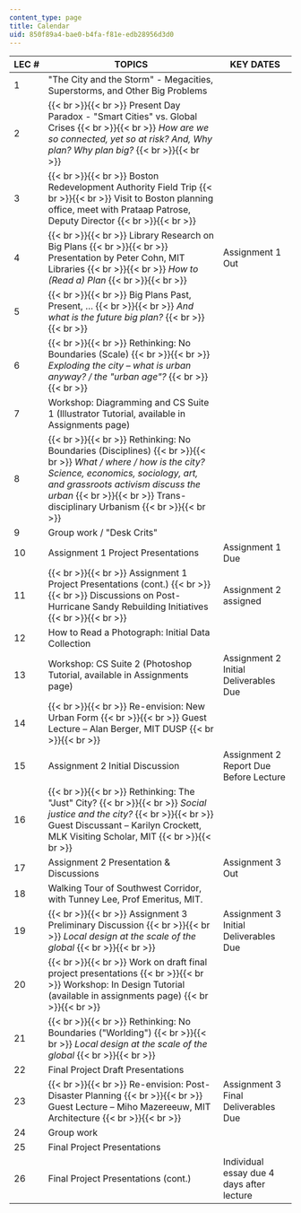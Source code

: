```yaml
---
content_type: page
title: Calendar
uid: 850f89a4-bae0-b4fa-f81e-edb28956d3d0
---
```


| LEC # | TOPICS | KEY DATES |
| --- | --- | --- |
| 1 | "The City and the Storm" - Megacities, Superstorms, and Other Big Problems | &nbsp; |
| 2 |  {{< br >}}{{< br >}} Present Day Paradox - "Smart Cities" vs. Global Crises {{< br >}}{{< br >}} _How are we so connected, yet so at risk? And, Why plan? Why plan big?_ {{< br >}}{{< br >}}  | &nbsp; |
| 3 |  {{< br >}}{{< br >}} Boston Redevelopment Authority Field Trip {{< br >}}{{< br >}} Visit to Boston planning office, meet with Prataap Patrose, Deputy Director {{< br >}}{{< br >}}  | &nbsp; |
| 4 |  {{< br >}}{{< br >}} Library Research on Big Plans {{< br >}}{{< br >}} Presentation by Peter Cohn, MIT Libraries {{< br >}}{{< br >}} _How to (Read a) Plan_ {{< br >}}{{< br >}}  | Assignment 1 Out |
| 5 |  {{< br >}}{{< br >}} Big Plans Past, Present, … {{< br >}}{{< br >}} _And what is the future big plan?_ {{< br >}}{{< br >}}  | &nbsp; |
| 6 |  {{< br >}}{{< br >}} Rethinking: No Boundaries (Scale) {{< br >}}{{< br >}} _Exploding the city – what is urban anyway? / the "urban age"?_ {{< br >}}{{< br >}}  | &nbsp; |
| 7 | Workshop: Diagramming and CS Suite 1 (Illustrator Tutorial, available in Assignments page) | &nbsp; |
| 8 |  {{< br >}}{{< br >}} Rethinking: No Boundaries (Disciplines) {{< br >}}{{< br >}} _What / where / how is the city? Science, economics, sociology, art, and grassroots activism discuss the urban_ {{< br >}}{{< br >}} Trans-disciplinary Urbanism {{< br >}}{{< br >}}  | &nbsp; |
| 9 | Group work / "Desk Crits" | &nbsp; |
| 10 | Assignment 1 Project Presentations | Assignment 1 Due |
| 11 |  {{< br >}}{{< br >}} Assignment 1 Project Presentations (cont.) {{< br >}}{{< br >}} Discussions on Post-Hurricane Sandy Rebuilding Initiatives {{< br >}}{{< br >}}  | Assignment 2 assigned |
| 12 | How to Read a Photograph: Initial Data Collection | &nbsp; |
| 13 | Workshop: CS Suite 2 ﻿(Photoshop Tutorial, available in Assignments page)   | Assignment 2 Initial Deliverables Due |
| 14 |  {{< br >}}{{< br >}} Re-envision: New Urban Form {{< br >}}{{< br >}} Guest Lecture – Alan Berger, MIT DUSP {{< br >}}{{< br >}}  | &nbsp; |
| 15 | Assignment 2 Initial Discussion | Assignment 2 Report Due Before Lecture |
| 16 |  {{< br >}}{{< br >}} Rethinking: The "Just" City? {{< br >}}{{< br >}} _Social justice and the city?_ {{< br >}}{{< br >}} Guest Discussant – Karilyn Crockett, MLK Visiting Scholar, MIT {{< br >}}{{< br >}}  | &nbsp; |
| 17 | Assignment 2 Presentation & Discussions | Assignment 3 Out |
| 18 | Walking Tour of Southwest Corridor, with Tunney Lee, Prof Emeritus, MIT. | &nbsp; |
| 19 |  {{< br >}}{{< br >}} Assignment 3 Preliminary Discussion {{< br >}}{{< br >}} _Local design at the scale of the global_ {{< br >}}{{< br >}}  | Assignment 3 Initial Deliverables Due |
| 20 |  {{< br >}}{{< br >}} Work on draft final project presentations {{< br >}}{{< br >}} Workshop: In Design Tutorial (available in assignments page) {{< br >}}{{< br >}}  | &nbsp; |
| 21 |  {{< br >}}{{< br >}} Rethinking: No Boundaries ("Worlding") {{< br >}}{{< br >}} _Local design at the scale of the global_ {{< br >}}{{< br >}}  | &nbsp; |
| 22 | Final Project Draft Presentations | &nbsp; |
| 23 |  {{< br >}}{{< br >}} Re-envision: Post-Disaster Planning {{< br >}}{{< br >}} Guest Lecture – Miho Mazereeuw, MIT Architecture {{< br >}}{{< br >}}  | Assignment 3 Final Deliverables Due |
| 24 | Group work | &nbsp; |
| 25 | Final Project Presentations | &nbsp; |
| 26 | Final Project Presentations (cont.) | Individual essay due 4 days after lecture